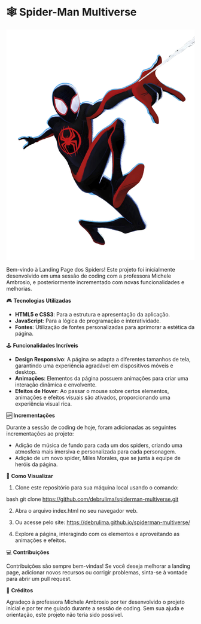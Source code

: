 # 🕸️ Spider-Man Multiverse

![Homem Aranha](./assets/images/spider-man-04.png)

Bem-vindo à Landing Page dos Spiders! Este projeto foi inicialmente desenvolvido em uma sessão de coding com a professora Michele Ambrosio, e posteriormente incrementado com novas funcionalidades e melhorias.


🎮 **Tecnologias Utilizadas**

- **HTML5 e CSS3**: Para a estrutura e apresentação da aplicação.
- **JavaScript**: Para a lógica de programação e interatividade.
- **Fontes**: Utilização de fontes personalizadas para aprimorar a estética da página.
  

🕹️ **Funcionalidades Incríveis**

- **Design Responsivo**: A página se adapta a diferentes tamanhos de tela, garantindo uma experiência agradável em dispositivos móveis e desktop.
- **Animações**: Elementos da página possuem animações para criar uma interação dinâmica e envolvente.
- **Efeitos de Hover**: Ao passar o mouse sobre certos elementos, animações e efeitos visuais são ativados, proporcionando uma experiência visual rica.


🆙 **Incrementações**

Durante a sessão de coding de hoje, foram adicionadas as seguintes incrementações ao projeto:

- Adição de música de fundo para cada um dos spiders, criando uma atmosfera mais imersiva e personalizada para cada personagem.
- Adição de um novo spider, Miles Morales, que se junta à equipe de heróis da página.


🚀 **Como Visualizar**

1. Clone este repositório para sua máquina local usando o comando:
   
bash
   git clone https://github.com/debrulima/spiderman-multiverse.git

2. Abra o arquivo index.html no seu navegador web.

3. Ou acesse pelo site: https://debrulima.github.io/spiderman-multiverse/

4. Explore a página, interagindo com os elementos e aproveitando as animações e efeitos.


💻 **Contribuições** 

Contribuições são sempre bem-vindas! Se você deseja melhorar a landing page, adicionar novos recursos ou corrigir problemas, sinta-se à vontade para abrir um pull request.


👏 **Créditos**

Agradeço à professora Michele Ambrosio por ter desenvolvido o projeto inicial e por ter me guiado durante a sessão de coding. Sem sua ajuda e orientação, este projeto não teria sido possível.